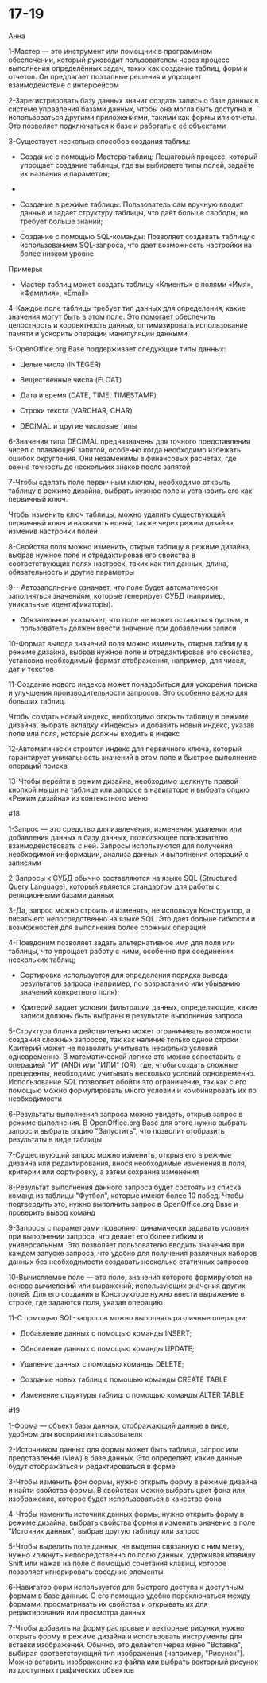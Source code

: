 # 17-19
Анна

1-Мастер — это инструмент или помощник в программном обеспечении, который руководит пользователем через процесс выполнения определённых задач, таких как создание таблиц, форм и отчетов. Он предлагает поэтапные решения и упрощает взаимодействие с интерфейсом

2-Зарегистрировать базу данных значит создать запись о базе данных в системе управления базами данных, чтобы она могла быть доступна и использоваться другими приложениями, такими как формы или отчеты. Это позволяет подключаться к базе и работать с её объектами

3-Существует несколько способов создания таблиц:

- Создание с помощью Мастера таблиц: Пошаговый процесс, который упрощает создание таблицы, где вы выбираете типы полей, задаёте их названия и параметры;
- 
- Создание в режиме таблицы: Пользователь сам вручную вводит данные и задает структуру таблицы, что даёт больше свободы, но требует больше знаний;

- Создание с помощью SQL-команды: Позволяет создавать таблицу с использованием SQL-запроса, что дает возможность настройки на более низком уровне

Примеры:

- Мастер таблиц может создать таблицу «Клиенты» с полями «Имя», «Фамилия», «Email»

4-Каждое поле таблицы требует тип данных для определения, какие значения могут быть в этом поле. Это помогает обеспечить целостность и корректность данных, оптимизировать использование памяти и ускорить операции манипуляции данными

5-OpenOffice.org Base поддерживает следующие типы данных:

- Целые числа (INTEGER)
  
- Вещественные числа (FLOAT)
  
- Дата и время (DATE, TIME, TIMESTAMP)
  
- Строки текста (VARCHAR, CHAR)
  
- DECIMAL и другие числовые типы

6-Значения типа DECIMAL предназначены для точного представления чисел с плавающей запятой, особенно когда необходимо избежать ошибок округления. Они незаменимы в финансовых расчетах, где важна точность до нескольких знаков после запятой

7-Чтобы сделать поле первичным ключом, необходимо открыть таблицу в режиме дизайна, выбрать нужное поле и установить его как первичный ключ. 

Чтобы изменить ключ таблицы, можно удалить существующий первичный ключ и назначить новый, также через режим дизайна, изменив настройки полей

8-Свойства поля можно изменить, открыв таблицу в режиме дизайна, выбрав нужное поле и отредактировав его свойства в соответствующих полях настроек, таких как тип данных, длина, обязательность и другие параметры

9-- Автозаполнение означает, что поле будет автоматически заполняться значениям, которые генерирует СУБД (например, уникальные идентификаторы).

- Обязательное указывает, что поле не может оставаться пустым, и пользователь должен ввести значение при добавлении записи

10-Формат вывода значений поля можно изменить, открыв таблицу в режиме дизайна, выбрав нужное поле и отредактировав его свойства, установив необходимый формат отображения, например, для чисел, дат и текстов

11-Создание нового индекса может понадобиться для ускорения поиска и улучшения производительности запросов. Это особенно важно для больших таблиц. 

Чтобы создать новый индекс, необходимо открыть таблицу в режиме дизайна, выбрать вкладку «Индексы» и добавить новый индекс, указав поле или поля, которые должны входить в индекс

12-Автоматически строится индекс для первичного ключа, который гарантирует уникальность значений в этом поле и быстрое выполнение операций поиска

13-Чтобы перейти в режим дизайна, необходимо щелкнуть правой кнопкой мыши на таблице или запросе в навигаторе и выбрать опцию «Режим дизайна» из контекстного меню

#18

1-Запрос — это средство для извлечения, изменения, удаления или добавления данных в базу данных, позволяющее пользователю взаимодействовать с ней. Запросы используются для получения необходимой информации, анализа данных и выполнения операций с записями

2-Запросы к СУБД обычно составляются на языке SQL (Structured Query Language), который является стандартом для работы с реляционными базами данных

3-Да, запрос можно строить и изменять, не используя Конструктор, а писать его непосредственно на языке SQL. Это дает больше гибкости и возможностей для выполнения более сложных операций

4-Псевдоним позволяет задать альтернативное имя для поля или таблицы, что упрощает работу с ними, особенно при соединении нескольких таблиц;

- Сортировка используется для определения порядка вывода результатов запроса (например, по возрастанию или убыванию значений конкретного поля);

- Критерий задает условия фильтрации данных, определяющие, какие записи должны быть выбраны в результате выполнения запроса

5-Структура бланка действительно может ограничивать возможности создания сложных запросов, так как наличие только одной строки Критерий может не позволить учитывать несколько условий одновременно. В математической логике это можно сопоставить с операцией "И" (AND) или "ИЛИ" (OR), где, чтобы создать сложные прецеденты, необходимо учитывать несколько условий одновременно. Использование SQL позволяет обойти это ограничение, так как с его помощью можно формулировать много условий и комбинировать их по необходимости

6-Результаты выполнения запроса можно увидеть, открыв запрос в режиме выполнения. В OpenOffice.org Base для этого нужно выбрать запрос и выбрать опцию "Запустить", что позволит отобразить результаты в виде таблицы

7-Существующий запрос можно изменить, открыв его в режиме дизайна или редактирования, внося необходимые изменения в поля, критерии или сортировку, а затем сохранив изменения

8-Результат выполнения данного запроса будет состоять из списка команд из таблицы "Футбол", которые имеют более 10 побед. Чтобы подтвердить это, нужно выполнить запрос в OpenOffice.org Base и проверить вывод команд

9-Запросы с параметрами позволяют динамически задавать условия при выполнении запроса, что делает его более гибким и универсальным. Это позволяет пользователю вводить значения при каждом запуске запроса, что удобно для получения различных наборов данных без необходимости создавать несколько статичных запросов

10-Вычисляемое поле — это поле, значения которого формируются на основе вычислений или выражений, использующих значения других полей. Для его создания в Конструкторе нужно ввести выражение в строке, где задаются поля, указав операцию

11-С помощью SQL-запросов можно выполнять различные операции:

- Добавление данных с помощью команды INSERT;
  
- Обновление данных с помощью команды UPDATE;
  
- Удаление данных с помощью команды DELETE;
  
- Создание новых таблиц с помощью команды CREATE TABLE
  
- Изменение структуры таблиц: с помощью команды ALTER TABLE

#19

1-Форма — объект базы данных, отображающий данные в виде, удобном для восприятия пользователя

2-Источником данных для формы может быть таблица, запрос или представление (view) в базе данных. Это определяет, какие данные будут отображаться и редактироваться в форме

3-Чтобы изменить фон формы, нужно открыть форму в режиме дизайна и найти свойства формы. В свойствах можно выбрать цвет фона или изображение, которое будет использоваться в качестве фона

4-Чтобы изменить источник данных формы, нужно открыть форму в режиме дизайна, выбрать свойства формы и изменить значение в поле "Источник данных", выбрав другую таблицу или запрос

5-Чтобы выделить поле данных, не выделяя связанную с ним метку, нужно кликнуть непосредственно по полю данных, удерживая клавишу Shift или нажав на поле с помощью сочетания клавиш, которое позволяет игнорировать соседние элементы

6-Навигатор форм используется для быстрого доступа к доступным формам в базе данных. С его помощью удобно переключаться между формами, просматривать их свойства и открывать их для редактирования или просмотра данных

7-Чтобы добавить на форму растровые и векторные рисунки, нужно открыть форму в режиме дизайна и использовать инструменты для вставки изображений. Обычно, это делается через меню "Вставка", выбирая соответствующий тип изображения (например, "Рисунок"). Можно вставить изображение из файла или выбрать векторный рисунок из доступных графических объектов
